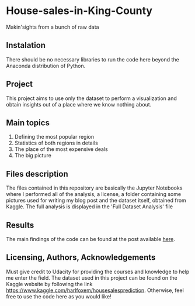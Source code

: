 # House-sales-in-King-County

Makin'sights from a bunch of raw data

## Instalation
There should be no necessary libraries to run the code here beyond the Anaconda distribution of Python.

## Project
This project aims to use only the dataset to perform a visualization and obtain insights out of a place where we know nothing about.

## Main topics
1. Defining the most popular region
2. Statistics of both regions in details
3. The place of the most expensive deals
4. The big picture


## Files description
The files contained in this repository are basically the Jupyter Notebooks where I performed all of the analysis, a license, a folder containing some pictures used for writing my blog post and the dataset itself, obtained from Kaggle. The full analysis is displayed in the 'Full Dataset Analysis' file

## Results
The main findings of the code can be found at the post available [here](https://medium.com/@gugmt15/making-sights-from-a-bunch-of-raw-data-a25c37db8901).


## Licensing, Authors, Acknowledgements

Must give credit to Udacity for providing the courses and knowledge to help me enter the field. 
The dataset used in this project can be found on the Kaggle website by following the link https://www.kaggle.com/harlfoxem/housesalesprediction. Otherwise, feel free to use the code here as you would like! 
